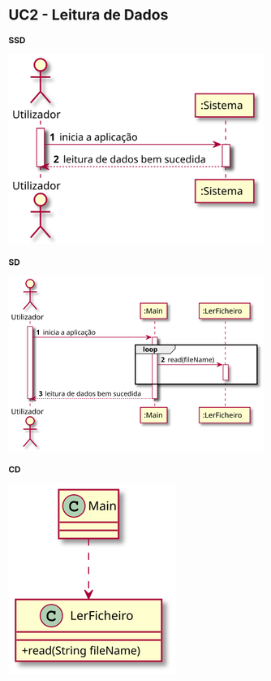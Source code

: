 # UC2 - Leitura de Dados

### SSD
![SSD-LEITURA_DE_DADOS.svg](SSD-LEITURA_DE_DADOS.svg)

### SD
![SD-LEITURA_DE_DADOS.svg](SD-LEITURA_DE_DADOS.svg)

### CD
![CD-LEITURA_DE_DADOS.svg](CD-LEITURA_DE_DADOS.svg)